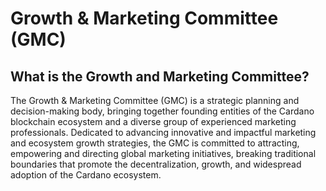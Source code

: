 # Growth & Marketing Committee (GMC)

## What is the Growth and Marketing Committee?

The Growth & Marketing Committee (GMC) is a strategic planning and decision-making body, bringing together founding entities of the Cardano blockchain ecosystem and a diverse group of experienced marketing professionals. Dedicated to advancing innovative and impactful marketing and ecosystem growth strategies, the GMC is committed to attracting, empowering and directing global marketing initiatives, breaking traditional boundaries that promote the decentralization, growth, and widespread adoption of the Cardano ecosystem.
